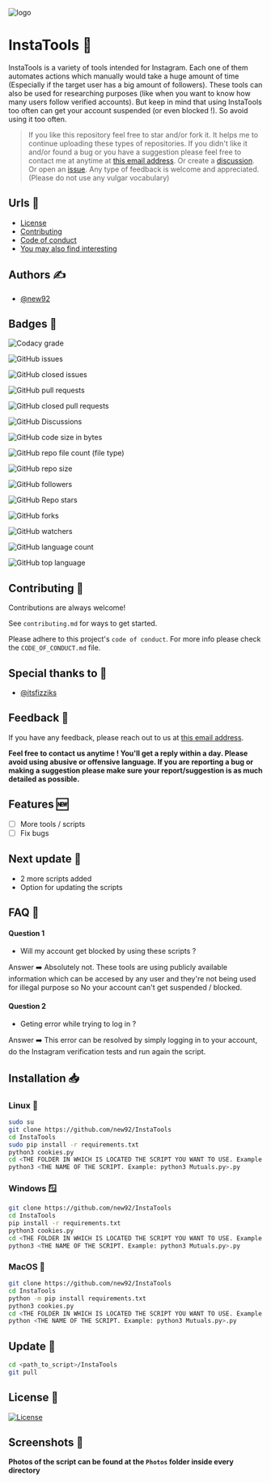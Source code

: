 
![logo](https://github.com/new92/InstaTools/assets/94779840/04b080f1-120f-4800-99d7-bc9a626cb144)

# InstaTools 🧰

InstaTools is a variety of tools intended for Instagram. Each one of them automates actions which manually would take a huge amount of time (Especially if the target user has a big amount of followers). These tools can also be used for researching purposes (like when you want to know how many users follow verified accounts). But keep in mind that using InstaTools too often can get your account suspended (or even blocked !). So avoid using it too often.

> If you like this repository feel free to star and/or fork it. It helps me to continue uploading these types of repositories.
If you didn't like it and/or found a bug or you have a suggestion please feel free to contact me at anytime at <a href='mailto:new92github@gmail.com'>this email address</a>. Or create a <a href="https://github.com/new92/InstaTools/discussions">discussion</a>. Or open an <a href="https://github.com/new92/InstaTools/issues">issue</a>.
Any type of feedback is welcome and appreciated. (Please do not use any vulgar vocabulary)

## Urls 🔗

- [License](https://github.com/new92/InstaTools/blob/main/LICENSE)
- [Contributing](https://github.com/new92/InstaTools/blob/main/CONTRIBUTING.md)
- [Code of conduct](https://github.com/new92/InstaTools/blob/main/CODE_OF_CONDUCT.md)
- [You may also find interesting](https://github.com/new92?tab=repositories)

## Authors ✍️

- [@new92](https://www.github.com/new92)


## Badges 📛

![Codacy grade](https://img.shields.io/codacy/grade/187dba28735848868b7f8615e0e45597?style=for-the-badge&logo=codacy)

![GitHub issues](https://img.shields.io/github/issues/new92/InstaTools?style=for-the-badge&logo=github)

![GitHub closed issues](https://img.shields.io/github/issues-closed/new92/InstaTools?style=for-the-badge&logo=github)

![GitHub pull requests](https://img.shields.io/github/issues-pr/new92/InstaTools?style=for-the-badge&logo=github)

![GitHub closed pull requests](https://img.shields.io/github/issues-pr-closed/new92/InstaTools?style=for-the-badge&logo=github)

![GitHub Discussions](https://img.shields.io/github/discussions/new92/InstaTools?style=for-the-badge&logo=github)

![GitHub code size in bytes](https://img.shields.io/github/languages/code-size/new92/InstaTools?style=for-the-badge&logo=github)

![GitHub repo file count (file type)](https://img.shields.io/github/directory-file-count/new92/InstaTools?style=for-the-badge&logo=github)

![GitHub repo size](https://img.shields.io/github/repo-size/new92/InstaTools?style=for-the-badge&logo=github)

![GitHub followers](https://img.shields.io/github/followers/new92?style=for-the-badge&logo=github)

![GitHub Repo stars](https://img.shields.io/github/stars/new92/InstaTools?style=for-the-badge&logo=github)

![GitHub forks](https://img.shields.io/github/forks/new92/InstaTools?style=for-the-badge&logo=github)

![GitHub watchers](https://img.shields.io/github/watchers/new92/InstaTools?style=for-the-badge&logo=github)

![GitHub language count](https://img.shields.io/github/languages/count/new92/InstaTools?style=for-the-badge&logo=github)

![GitHub top language](https://img.shields.io/github/languages/top/new92/InstaTools?style=for-the-badge&logo=python&logoColor=white)

## Contributing 🤝

Contributions are always welcome!

See `contributing.md` for ways to get started.

Please adhere to this project's `code of conduct`. For more info please check the `CODE_OF_CONDUCT.md` file.

## Special thanks to 🫡

- <a href='https://www.github.com/itsfizziks'>@itsfizziks</a>

## Feedback 💭

If you have any feedback, please reach out to us at <a href="mailto:new92github@gmail.com">this email address</a>.

**Feel free to contact us anytime ! You'll get a reply within a day. Please avoid using abusive or offensive language.
If you are reporting a bug or making a suggestion please make sure your report/suggestion is as much detailed as possible.**


## Features 🆕

- [ ] More tools / scripts
- [ ] Fix bugs

## Next update 🔄

- 2 more scripts added
- Option for updating the scripts


## FAQ 🤔

#### Question 1

- Will my account get blocked by using these scripts ?

Answer ➡️ Absolutely not. These tools are using publicly available information which can be accesed by any user and they're not being used for illegal purpose so No your account can't get suspended / blocked.

#### Question 2

- Geting error while trying to log in ?

Answer ➡️ This error can be resolved by simply logging in to your account, do the Instagram verification tests and run again the script.


## Installation 📥

### Linux 🐧

```bash
sudo su
git clone https://github.com/new92/InstaTools
cd InstaTools
sudo pip install -r requirements.txt
python3 cookies.py
cd <THE FOLDER IN WHICH IS LOCATED THE SCRIPT YOU WANT TO USE. Example: cd Mutuals>
python3 <THE NAME OF THE SCRIPT. Example: python3 Mutuals.py>.py
```

### Windows 🪟

```bash
git clone https://github.com/new92/InstaTools
cd InstaTools
pip install -r requirements.txt
python3 cookies.py
cd <THE FOLDER IN WHICH IS LOCATED THE SCRIPT YOU WANT TO USE. Example: cd Mutuals>
python3 <THE NAME OF THE SCRIPT. Example: python3 Mutuals.py>.py
```

### MacOS 🍎

```bash
git clone https://github.com/new92/InstaTools
cd InstaTools
python -m pip install requirements.txt
python3 cookies.py
cd <THE FOLDER IN WHICH IS LOCATED THE SCRIPT YOU WANT TO USE. Example: cd Mutuals>
python <THE NAME OF THE SCRIPT. Example: python3 Mutuals.py>.py
```

## Update 🔄️

```bash
cd <path_to_script>/InstaTools
git pull
```
    
## License 📜

[![License](https://img.shields.io/github/license/new92/IGFollowersIncreaser?style=for-the-badge)](https://github.com/new92/IGFollowersIncreaser/blob/main/LICENSE.md)

## Screenshots 📸

**Photos of the script can be found at the `Photos` folder inside every directory**

